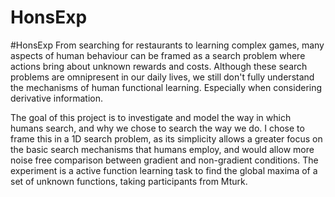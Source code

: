 # HonsExp
#HonsExp
From searching for restaurants to learning complex games, many aspects of human behaviour can be framed as a search problem where actions bring about unknown rewards and costs. Although these search problems are omnipresent in our daily lives, we still don't fully understand the mechanisms of  human functional learning. Especially when considering derivative information. 

The goal of this project is to investigate and model the way in which humans search, and why we chose to search the way we do. I chose to frame this in a 1D search problem, as its simplicity allows a greater focus on the basic search mechanisms that humans employ, and would allow more noise free comparison between gradient and non-gradient conditions. The experiment is a active function learning task to find the global maxima of a set of unknown functions, taking participants from Mturk.
